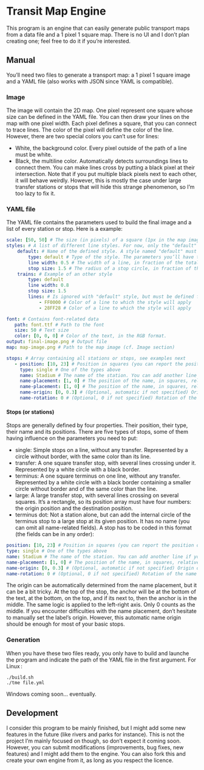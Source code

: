 # Transit Map Engine

This program is an engine that can easily generate public transport maps from a data file and a 1 pixel 1 square map. There is no UI and I don’t plan creating one; feel free to do it if you’re interested.

## Manual

You’ll need two files to generate a transport map: a 1 pixel 1 square image and a YAML file (also works with JSON since YAML is compatible).

### Image
The image will contain the 2D map. One pixel represent one square whose size can be defined in the YAML file. You can then draw your lines on the map with one pixel width. Each pixel defines a square, that you can connect to trace lines. The color of the pixel will define the color of the line. However, there are two special colors you can’t use for lines:
* White, the background color. Every pixel outside of the path of a line must be white.
* Black, the multiline color. Automatically detects surroundings lines to connect them. You can make lines cross by putting a black pixel at their intersection. Note that if you put multiple black pixels next to each other, it will behave weirdly. However, this is mostly the case under large transfer stations or stops that will hide this strange phenomenon, so I’m too lazy to fix it.

### YAML file
The YAML file contains the parameters used to build the final image and a list of every station or stop. Here is a example:
```yaml
scale: [50, 50] # The size (in pixels) of a square (1px in the map image will have this size in the final image).
styles: # A list of different line styles. For now, only the "default" type is available.
    default: # Name of the defined style. A style named "default" must be defined for every line that doesn’t have a specified style.
        type: default # Type of the style. The parameters you’ll have to specify depend of it.
        line width: 0.5 # The width of a line, in fraction of the total square. 1 means the line will take the entire square. You can have values greater than 1 (which means the line will be wider than a square).
        stop size: 1.5 # The radius of a stop circle, in fraction of the total square. Works like above.
    trains: # Example of an other style
        type: default
        line width: 0.8
        stop size: 1.5
        lines: # Is ignored with "default" style, but must be defined for every other style
            - FF0000 # Color of a line to which the style will apply
            - 28FF28 # Color of a line to which the style will apply

font: # Contains font-related data
   path: font.ttf # Path to the font
   size: 50 # Text size
   color: [0, 0, 0] # Color of the text, in the RGB format.
output: final-image.png # Output file
map: map-image.png # Path to the map image (cf. Image section)

stops: # Array containing all stations or stops, see examples next
   - position: [10, 23] # Position in squares (you can report the position of the pixel in the map image on which you want to add the stop). If the stop is large, your position field should look like something like [10, 23, 12, 25] ([x1, y1, x2, y2]).
     type: single # One of the types above
     name: Stadium # The name of the station. You can add another line if you surround the name with "" and separate the two lines with \n
     name-placement: [1, 0] # The position of the name, in squares, relative to the center of the stop. More details next.
     name-placement: [1, 0] # The position of the name, in squares, relative to the center of the stop. If name-origin is not specified, the origin is automatically set (more details below).
     name-origin: [0, 0.3] # (Optional, automatic if not specified) Origin of the name label. The numer entered is multiplied by the width (if x) or height (if y) of the name label. [0,0] means top-left, [1, 1] means bottom-right.
     name-rotation: 0 # (Optional, 0 if not specified) Rotation of the name label around the origin, in degrees. 
```

#### Stops (or stations)
Stops are generally defined by four properties. Their position, their type, their name and its positions. There are five types of stops, some of them having influence on the parameters you need to put:
* single: Simple stops on a line, without any transfer. Represented by a circle without border, with the same color than its line.
* transfer: A one square transfer stop, with several lines crossing under it. Represented by a white circle with a black border.
* terminus: A one square terminus on one line, without any transfer. Represented by a white circle with a black border containing a smaller circle without border and of the same color than the line.
* large: A large transfer stop, with several lines crossing on several squares. It’s a rectangle, so its position array must have four numbers: the origin position and the destination position.
* terminus dot: Not a station alone, but can add the internal circle of the terminus stop to a large stop at its given position. It has no name (you can omit all name-related fields).
A stop has to be coded in this format (the fields can be in any order):
```yaml
position: [10, 23] # Position in squares (you can report the position of the pixel in the map image on which you want to add the stop). If the stop is large, your position field should look like something like [10, 23, 12, 25] ([x1, y1, x2, y2]).
type: single # One of the types above
name: Stadium # The name of the station. You can add another line if you surround the name with "" and separate the two lines with \n
name-placement: [1, 0] # The position of the name, in squares, relative to the center of the stop. If name-origin is not specified, the origin is automatically set (more details below).
name-origin: [0, 0.3] # (Optional, automatic if not specified) Origin of the name label. The numer entered is multiplied by the width (if x) or height (if y) of the name label. [0,0] means top-left, [1, 1] means bottom-right.
name-rotation: 0 # (Optional, 0 if not specified) Rotation of the name label around the origin, in degrees. 
```
The origin can be automatically determined from the name placement, but it can be a bit tricky. At the top of the stop, the anchor will be at the bottom of the text, at the bottom, on the top, and if its next to, then the anchor is in the middle. The same logic is applied to the left-right axis. Only 0 counts as the middle. If you encounter difficulties with the name placement, don’t hesitate to manually set the label’s origin. However, this automatic name origin should be enough for most of your basic stops.

### Generation
When you have these two files ready, you only have to build and launche the program and indicate the path of the YAML file in the first argument. For Linux :
```
./build.sh
./tme file.yml
```

Windows coming soon… eventually.

## Development
I consider this program to be mainly finished, but I might add some new features in the future (like rivers and parks for instance). This is not the project I’m mainly focused on though, so don’t expect it coming soon. However, you can submit modifications (improvements, bug fixes, new features) and I might add them to the engine. You can also fork this and create your own engine from it, as long as you respect the licence.
